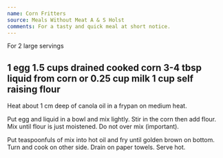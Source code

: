 ```yaml
---
name: Corn Fritters
source: Meals Without Meat A & S Holst
comments: For a tasty and quick meal at short notice.
---
```

For 2 large servings

1 egg
1.5 cups drained cooked corn
3-4 tbsp liquid from corn or 0.25 cup milk
1 cup self raising flour
---
Heat about 1 cm deep of canola oil in a frypan on medium heat.

Put egg and liquid in a bowl and mix lightly.  Stir in the corn then add flour. Mix until flour is just moistened. Do not over mix (important).

Put teaspoonfuls of mix into hot oil and fry until golden brown on bottom.  Turn and cook on other side.  Drain on paper towels.  Serve hot.

